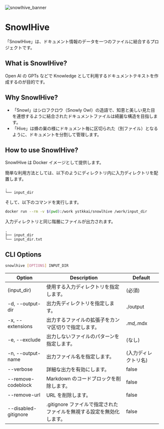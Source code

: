 ![snowlhive_banner](https://github.com/ystk-kai/snowlhive/assets/1179522/92dfff27-1a3a-48ed-b003-ec959f99c681)

# SnowlHive

「SnowlHive」は、ドキュメント情報のデータを一つのファイルに結合するプロジェクトです。

## What is SnowlHive?

Open AI の GPTs などで Knowledge として利用するドキュメントテキストを作成するのが目的です。

## Why SnowlHive?

- 「Snowl」はシロフクロウ（Snowly Owl）の造語で、知恵と美しい見た目を連想するように結合されたドキュメントファイルは綺麗な構造を目指します。
- 「Hive」は蜂の巣の様にドキュメント毎に区切られた（別ファイル）となるように、ドキュメントを分割して管理します。

## How to use SnowlHive?

SnowlHive は Docker イメージとして提供します。

簡単な利用方法としては、以下のようにディレクトリ内に入力ディレクトリを配置します。

```
.
└── input_dir
```

そして、以下のコマンドを実行します。

```bash
docker run --rm -v $(pwd):/work ystkkai/snowlhive /work/input_dir
```

入力ディレクトリと同じ階層にファイルが出力されます。

```
.
├── input_dir
└── input_dir.txt
```

## CLI Options

```bash
snowlhive [OPTIONS] INPUT_DIR
```

| Option               | Description                                                           | Default              |
| -------------------- | --------------------------------------------------------------------- | -------------------- |
| (input_dir)          | 使用する入力ディレクトリを指定します。                                | (必須)               |
| -d, --output-dir     | 出力先ディレクトリを指定します。                                      | ./output             |
| -x, --extensions     | 出力するファイルの拡張子をカンマ区切りで指定します。                  | _.md,_.mdx           |
| -e, --exclude        | 出力しないファイルのパターンを指定します。                            | (なし)               |
| -n, --output-name    | 出力ファイル名を指定します。                                          | (入力ディレクトリ名) |
| --verbose            | 詳細な出力を有効にします。                                            | false                |
| --remove-codeblock   | Markdown のコードブロックを削除します。                               | false                |
| --remove-url         | URL を削除します。                                                    | false                |
| --disabled-gitignore | .gitignore ファイルで指定されたファイルを無視する設定を無効化します。 | false                |
